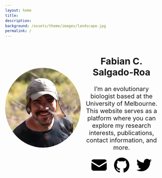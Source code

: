 ```yaml
---
layout: home
title: 
description: 
background: /assets/theme/images/landscape.jpg
permalink: /
---
```


<title>Image and Description Layout</title>
<style>
  .container {
    display: flex;
    align-items: center; /* Center align horizontally */
    text-align: center; /* Center align text */
  }
  .image {
    flex: 1;
  }
  .image img {
    width: 300px; /* Adjust width as needed */
    height: auto; /* Maintain aspect ratio */
    border-radius: 50%; /* Make the image round */
  }
  .description {
    flex: 1;
    padding-left: 10px; /* Adjust as needed */
  }
  .description h2 {
    font-size: 30px;
    font-weight: bold; /* Adjust heading size as needed */
  }
  .description p {
    font-size: 20px; /* Adjust paragraph size as needed */
}
  .social-media {
    margin-top: 0px; /* Adjust margin as needed */
  }
  .social-media a {
    margin: 0 10px; /* Add margin between social media icons */
  }
  .social-media img {
    width: 50px; /* Adjust social media logo size */
    height: auto; /* Maintain aspect ratio */
  }
</style>

<body>

<div class="container">
  <div class="image">
    <img src="assets/theme/images/me.jpg" alt="Image">
  </div>
  <div class="description">
    <h2>Fabian C. Salgado-Roa</h2>
    <p>I’m an evolutionary biologist based at the University of Melbourne. This website serves as a platform where you can explore my research interests, publications, contact information, and more.</p>
  <div class="social-media">
  <a href="mailto:fcsalgador@gmail.com"><img src="assets/theme/images/mail.png" alt="Mail"></a>
    <a href="https://github.com/fcsalgado"><img src="assets/theme/images/github.png" alt="Github"></a>
    <a href="https://twitter.com/facasaro"><img src="assets/theme/images/twitter.png" alt="Twitter"></a>
    <!-- Add more social media links and logos as needed -->
</div>
  </div>
</div>

</body>